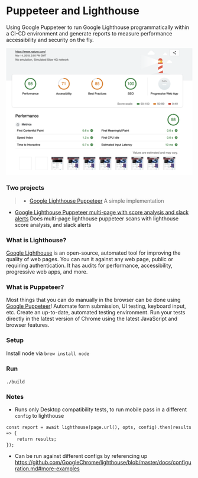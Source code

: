 #  Puppeteer and  Lighthouse
Using Google Puppeteer to run Google Lighthouse programmatically within a CI-CD environment and generate reports to measure performance accessibility and security on the fly.

![Report sample against nature.com](lighthouse-puppeteer.png)

### Two projects
>- [Google Lighthouse Puppeteer](./lighthouse-puppeteer)
> A simple implementation

- [Google Lighthouse Puppeteer multi-page with score analysis and slack alerts](./lighthouse-puppeteer-slack)
Does multi-page lighthouse puppeteer scans with lighthouse score analysis, and slack alerts





### What is Lighthouse?
[Google Lighthouse](https://developers.google.com/web/tools/lighthouse/) is an open-source, automated tool for improving the quality of web pages. You can run it against any web page, public or requiring authentication. It has audits for performance, accessibility, progressive web apps, and more.

### What is Puppeteer?
 Most things that you can do manually in the browser can be done using [Google Puppeteer](https://developers.google.com/web/tools/puppeteer/)! Automate form submission, UI testing, keyboard input, etc. Create an up-to-date, automated testing environment. Run your tests directly in the latest version of Chrome using the latest JavaScript and browser features.

### Setup 
Install node via `brew install node`

### Run
`./build`


### Notes
* Runs only Desktop compatibility tests, to run mobile pass in a different `config` to lighthouse 
``` 
const report = await lighthouse(page.url(), opts, config).then(results => {
    return results;
});
```
* Can be run against different configs by referencing up https://github.com/GoogleChrome/lighthouse/blob/master/docs/configuration.md#more-examples